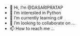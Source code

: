 - 👋 Hi, I’m @DASARIPRATAP
- 👀 I’m interested in Python
- 🌱 I’m currently learning c#
- 💞️ I’m looking to collaborate on ...
- 📫 How to reach me ...

<!---
DASARIPRATAP/DASARIPRATAP is a ✨ special ✨ repository because its `README.md` (this file) appears on your GitHub profile.
You can click the Preview link to take a look at your changes.
--->
